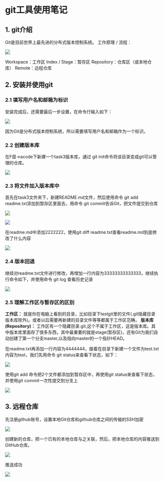 # git工具使用笔记

## 1. git介绍
Git是目前世界上最先进的分布式版本控制系统。
工作原理 / 流程：

![](image/2022-06-25-16-15-51.png)

Workspace：工作区
Index / Stage：暂存区
Repository：仓库区（或本地仓库）
Remote：远程仓库

## 2. 安装并使用git

### 2.1 填写用户名和邮箱为标识
安装完成后，还需要最后一步设置，在命令行输入如下：

![](image/2022-06-25-16-19-03.png)

因为Git是分布式版本控制系统，所以需要填写用户名和邮箱作为一个标识。

### 2.2 创建版本库
在F盘->acode下新建一个task3版本库，通过 git init命令将该目录变成git可以管理的仓库。

![](image/2022-06-25-17-04-13.png)

### 2.3 将文件加入版本库中
首先在task3文件夹下，新建README.md文件，然后使用命令 git add readme.txt添加到暂存区里面去，用命令 git commit告诉Git，把文件提交到仓库

![](image/2022-06-25-17-10-34.png)

![](image/2022-06-25-17-12-03.png)

在readme.md中添加2222222，使用git diff readme.txt查看readme.md到底修改了什么内容

![](image/2022-06-25-17-12-31.png)

### 2.4 版本回退
继续对readme.txt文件进行修改，再增加一行内容为33333333333333，继续执行命令如下，并使用命令 git log 查看历史记录

![](image/2022-06-25-17-14-16.png)

### 2.5 理解工作区与暂存区的区别

**工作区：** 就是你在电脑上看到的目录，比如目录下testgit里的文件(.git隐藏目录版本库除外)。或者以后需要再新建的目录文件等等都属于工作区范畴。
**版本库(Repository)：** 工作区有一个隐藏目录.git,这个不属于工作区，这是版本库。其中版本库里面存了很多东西，其中最重要的就是stage(暂存区)，还有Git为我们自动创建了第一个分支master,以及指向master的一个指针HEAD。

在readme.txt再添加一行内容为4444444，接着在目录下新建一个文件为test.txt 内容为test，我们先用命令 git status来查看下状态，如下：

![](image/2022-06-25-17-18-33.png)

使用git add 命令把2个文件都添加到暂存区中，再使用git status来查看下状态，并使用git commit一次性提交到分支上

![](image/2022-06-25-17-19-05.png)

## 3. 远程仓库
先注册github账号，设置本地Git仓库和github仓库之间的传输的SSH加密

![](image/2022-06-25-17-23-19.png)

创建新的仓库，把一个已有的本地仓库与之关联，然后，把本地仓库的内容推送到GitHub仓库。

![](image/2022-06-25-17-24-43.png)

推送成功

![](image/2022-06-25-17-25-16.png)